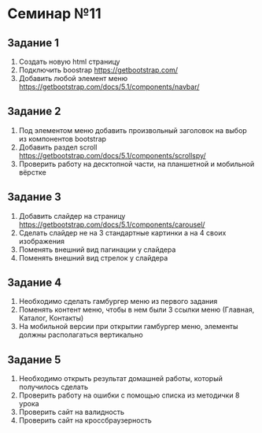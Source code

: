 # Семинар №11

## Задание 1 
1. Создать новую html страницу
2. Подключить boostrap https://getbootstrap.com/
3. Добавить любой элемент меню
https://getbootstrap.com/docs/5.1/components/navbar/
## Задание 2
1. Под элементом меню добавить произвольный заголовок на
выбор из компонентов bootstrap
2. Добавить раздел scroll
https://getbootstrap.com/docs/5.1/components/scrollspy/
3. Проверить работу на десктопной части, на планшетной и
мобильной вёрстке

## Задание 3
1. Добавить слайдер на страницу
https://getbootstrap.com/docs/5.1/components/carousel/
2. Сделать слайдер не на 3 стандартные картинки а на 4 своих
изображения
3. Поменять внешний вид пагинации у слайдера
4. Поменять внешний вид стрелок у слайдера

## Задание 4 
1. Необходимо сделать гамбургер меню из первого задания
2. Поменять контент меню, чтобы в нем были 3 ссылки меню
(Главная, Каталог, Контакты)
3. На мобильной версии при открытии гамбургер меню, элементы
должны располагаться вертикально

## Задание 5 
1. Необходимо открыть результат домашней работы, который
получилось сделать
2. Проверить работу на ошибки с помощью списка из методички 8
урока
3. Проверить сайт на валидность
4. Проверить сайт на кроссбраузерность
